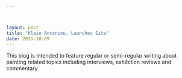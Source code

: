 ```yaml
---



layout: post
title: "Kleio Antoniou, Launches Site"
date: 2015-10-09
---
```


This blog is intended to feature regular or semi-regular writing about painting related topics including interviews, exhibition reviews and commentary
